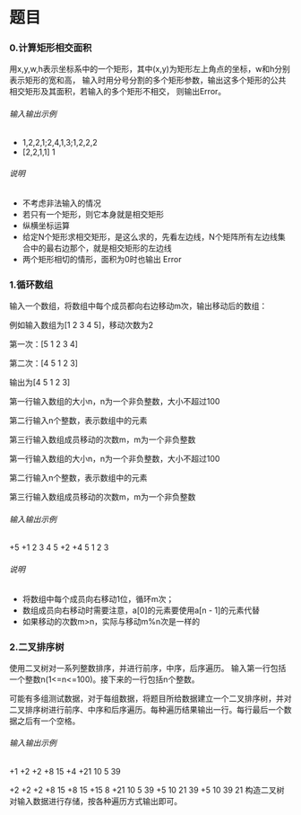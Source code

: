 # 题目
### 0.计算矩形相交面积
用x,y,w,h表示坐标系中的一个矩形，其中(x,y)为矩形左上角点的坐标，w和h分别表示矩形的宽和高，
输入时用分号分割的多个矩形参数，输出这多个矩形的公共相交矩形及其面积，若输入的多个矩形不相交，
则输出Error。
###### 输入输出示例
+ 1,2,2,1;2,4,1,3;1,2,2,2
+ [2,2,1,1]  1
###### 说明
+ 不考虑非法输入的情况
+ 若只有一个矩形，则它本身就是相交矩形 
+ 纵横坐标运算
+ 给定N个矩形求相交矩形，是这么求的，先看左边线，N个矩阵所有左边线集合中的最右边那个，就是相交矩形的左边线 
+ 两个矩形相切的情形，面积为0时也输出 Error 

### 1.循环数组
输入一个数组，将数组中每个成员都向右边移动m次，输出移动后的数组：

例如输入数组为[1 2 3 4 5]，移动次数为2

第一次：[5 1 2 3 4] 

第二次：[4 5 1 2 3] 

输出为[4 5 1 2 3] 

第一行输入数组的大小n，n为一个非负整数，大小不超过100 

第二行输入n个整数，表示数组中的元素 

第三行输入数组成员移动的次数m，m为一个非负整数 

第一行输入数组的大小n，n为一个非负整数，大小不超过100 

第二行输入n个整数，表示数组中的元素 

第三行输入数组成员移动的次数m，m为一个非负整数
###### 输入输出示例
+5
+1 2 3 4 5
+2
+4 5 1 2 3 
###### 说明
+ 将数组中每个成员向右移动1位，循环m次； 
+ 数组成员向右移动时需要注意，a[0]的元素要使用a[n - 1]的元素代替 
+ 如果移动的次数m>n，实际与移动m%n次是一样的 

### 2.二叉排序树
使用二叉树对一系列整数排序，并进行前序，中序，后序遍历。 
输入第一行包括一个整数n(1<=n<=100)。接下来的一行包括n个整数。

可能有多组测试数据，对于每组数据，将题目所给数据建立一个二叉排序树，并对二叉排序树进行前序、中序和后序遍历。每种遍历结果输出一行。每行最后一个数据之后有一个空格。
###### 输入输出示例
+1
+2 
+2
+8 15 
+4
+21 10 5 39

+2 
+2 
+2 
+8 15 
+8 15 
+15 8 
+21 10 5 39 
+5 10 21 39 
+5 10 39 21 
构造二叉树对输入数据进行存储，按各种遍历方式输出即可。 
